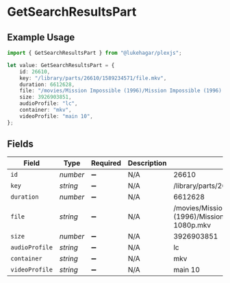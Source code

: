 # GetSearchResultsPart

## Example Usage

```typescript
import { GetSearchResultsPart } from "@lukehagar/plexjs";

let value: GetSearchResultsPart = {
    id: 26610,
    key: "/library/parts/26610/1589234571/file.mkv",
    duration: 6612628,
    file: "/movies/Mission Impossible (1996)/Mission Impossible (1996) Bluray-1080p.mkv",
    size: 3926903851,
    audioProfile: "lc",
    container: "mkv",
    videoProfile: "main 10",
};
```

## Fields

| Field                                                                        | Type                                                                         | Required                                                                     | Description                                                                  | Example                                                                      |
| ---------------------------------------------------------------------------- | ---------------------------------------------------------------------------- | ---------------------------------------------------------------------------- | ---------------------------------------------------------------------------- | ---------------------------------------------------------------------------- |
| `id`                                                                         | *number*                                                                     | :heavy_minus_sign:                                                           | N/A                                                                          | 26610                                                                        |
| `key`                                                                        | *string*                                                                     | :heavy_minus_sign:                                                           | N/A                                                                          | /library/parts/26610/1589234571/file.mkv                                     |
| `duration`                                                                   | *number*                                                                     | :heavy_minus_sign:                                                           | N/A                                                                          | 6612628                                                                      |
| `file`                                                                       | *string*                                                                     | :heavy_minus_sign:                                                           | N/A                                                                          | /movies/Mission Impossible (1996)/Mission Impossible (1996) Bluray-1080p.mkv |
| `size`                                                                       | *number*                                                                     | :heavy_minus_sign:                                                           | N/A                                                                          | 3926903851                                                                   |
| `audioProfile`                                                               | *string*                                                                     | :heavy_minus_sign:                                                           | N/A                                                                          | lc                                                                           |
| `container`                                                                  | *string*                                                                     | :heavy_minus_sign:                                                           | N/A                                                                          | mkv                                                                          |
| `videoProfile`                                                               | *string*                                                                     | :heavy_minus_sign:                                                           | N/A                                                                          | main 10                                                                      |